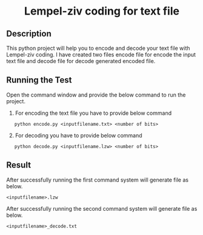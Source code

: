 <h1 align="center">Lempel-ziv coding for text file</h1>

## Description

This python project will help you to encode and decode your text file with Lempel-ziv coding.
I have created two files encode file for encode the input text file and decode file for decode generated encoded file.



## Running the Test

Open the command window and provide the below command to run the project.

1. For encoding the text file you have to provide below command
```
   python encode.py <inputfilename.txt> <number of bits> 
```
2. For decoding you have to provide below command
```
   python decode.py <inputfilename.lzw> <number of bits>
```

## Result
 
 After successfully running the first command system will generate file as below.
 ```
 <inputfilename>.lzw
 ```
 
 After successfully running the second command system will generate file as below.
 ```
 <inputfilename>_decode.txt
 ```
 
